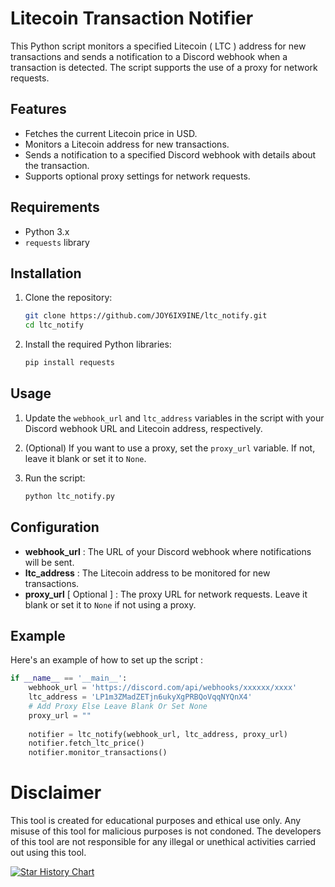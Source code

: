 
# Litecoin Transaction Notifier

This Python script monitors a specified Litecoin ( LTC ) address for new transactions and sends a notification to a Discord webhook when a transaction is detected. The script supports the use of a proxy for network requests.

## Features

- Fetches the current Litecoin price in USD.
- Monitors a Litecoin address for new transactions.
- Sends a notification to a specified Discord webhook with details about the transaction.
- Supports optional proxy settings for network requests.

## Requirements

- Python 3.x
- `requests` library

## Installation

1. Clone the repository:
    ```sh
    git clone https://github.com/JOY6IX9INE/ltc_notify.git
    cd ltc_notify
    ```

2. Install the required Python libraries:
    ```sh
    pip install requests
    ```

## Usage

1. Update the `webhook_url` and `ltc_address` variables in the script with your Discord webhook URL and Litecoin address, respectively.

2. (Optional) If you want to use a proxy, set the `proxy_url` variable. If not, leave it blank or set it to `None`.

3. Run the script:
    ```sh
    python ltc_notify.py
    ```

## Configuration

- **webhook_url** : The URL of your Discord webhook where notifications will be sent.
- **ltc_address** : The Litecoin address to be monitored for new transactions.
- **proxy_url** [ Optional ] : The proxy URL for network requests. Leave it blank or set it to `None` if not using a proxy.

## Example

Here's an example of how to set up the script :

```python
if __name__ == '__main__':
    webhook_url = 'https://discord.com/api/webhooks/xxxxxx/xxxx'
    ltc_address = 'LP1m3ZMadZETjn6ukyXgPRBQoVqqNYQnX4'
    # Add Proxy Else Leave Blank Or Set None
    proxy_url = ""
    
    notifier = ltc_notify(webhook_url, ltc_address, proxy_url)
    notifier.fetch_ltc_price()
    notifier.monitor_transactions()
```


# Disclaimer
This tool is created for educational purposes and ethical use only. Any misuse of this tool for malicious purposes is not condoned. The developers of this tool are not responsible for any illegal or unethical activities carried out using this tool.

[![Star History Chart](https://api.star-history.com/svg?repos=JOY6IX9INE/Litecoin-Transaction-Notifier&type=Date)](https://star-history.t9t.io/#JOY6IX9INE/Litecoin-Transaction-Notifier&Date)
